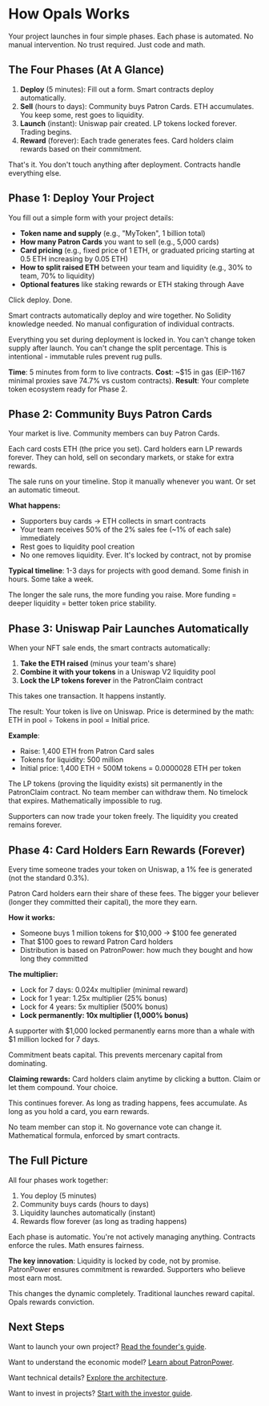 # How Opals Works

Your project launches in four simple phases. Each phase is automated. No manual intervention. No trust required. Just code and math.

## The Four Phases (At A Glance)

1. **Deploy** (5 minutes): Fill out a form. Smart contracts deploy automatically.
2. **Sell** (hours to days): Community buys Patron Cards. ETH accumulates. You keep some, rest goes to liquidity.
3. **Launch** (instant): Uniswap pair created. LP tokens locked forever. Trading begins.
4. **Reward** (forever): Each trade generates fees. Card holders claim rewards based on their commitment.

That's it. You don't touch anything after deployment. Contracts handle everything else.

## Phase 1: Deploy Your Project

You fill out a simple form with your project details:

- **Token name and supply** (e.g., "MyToken", 1 billion total)
- **How many Patron Cards** you want to sell (e.g., 5,000 cards)
- **Card pricing** (e.g., fixed price of 1 ETH, or graduated pricing starting at 0.5 ETH increasing by 0.05 ETH)
- **How to split raised ETH** between your team and liquidity (e.g., 30% to team, 70% to liquidity)
- **Optional features** like staking rewards or ETH staking through Aave

Click deploy. Done.

Smart contracts automatically deploy and wire together. No Solidity knowledge needed. No manual configuration of individual contracts.

Everything you set during deployment is locked in. You can't change token supply after launch. You can't change the split percentage. This is intentional - immutable rules prevent rug pulls.

**Time**: 5 minutes from form to live contracts.
**Cost**: ~$15 in gas (EIP-1167 minimal proxies save 74.7% vs custom contracts).
**Result**: Your complete token ecosystem ready for Phase 2.

## Phase 2: Community Buys Patron Cards

Your market is live. Community members can buy Patron Cards.

Each card costs ETH (the price you set). Card holders earn LP rewards forever. They can hold, sell on secondary markets, or stake for extra rewards.

The sale runs on your timeline. Stop it manually whenever you want. Or set an automatic timeout.

**What happens:**
- Supporters buy cards → ETH collects in smart contracts
- Your team receives 50% of the 2% sales fee (~1% of each sale) immediately
- Rest goes to liquidity pool creation
- No one removes liquidity. Ever. It's locked by contract, not by promise

**Typical timeline**: 1-3 days for projects with good demand. Some finish in hours. Some take a week.

The longer the sale runs, the more funding you raise. More funding = deeper liquidity = better token price stability.

## Phase 3: Uniswap Pair Launches Automatically

When your NFT sale ends, the smart contracts automatically:

1. **Take the ETH raised** (minus your team's share)
2. **Combine it with your tokens** in a Uniswap V2 liquidity pool
3. **Lock the LP tokens forever** in the PatronClaim contract

This takes one transaction. It happens instantly.

The result: Your token is live on Uniswap. Price is determined by the math: ETH in pool ÷ Tokens in pool = Initial price.

**Example**:
- Raise: 1,400 ETH from Patron Card sales
- Tokens for liquidity: 500 million
- Initial price: 1,400 ETH ÷ 500M tokens = 0.0000028 ETH per token

The LP tokens (proving the liquidity exists) sit permanently in the PatronClaim contract. No team member can withdraw them. No timelock that expires. Mathematically impossible to rug.

Supporters can now trade your token freely. The liquidity you created remains forever.

## Phase 4: Card Holders Earn Rewards (Forever)

Every time someone trades your token on Uniswap, a 1% fee is generated (not the standard 0.3%).

Patron Card holders earn their share of these fees. The bigger your believer (longer they committed their capital), the more they earn.

**How it works:**
- Someone buys 1 million tokens for $10,000 → $100 fee generated
- That $100 goes to reward Patron Card holders
- Distribution is based on PatronPower: how much they bought and how long they committed

**The multiplier:**
- Lock for 7 days: 0.024x multiplier (minimal reward)
- Lock for 1 year: 1.25x multiplier (25% bonus)
- Lock for 4 years: 5x multiplier (500% bonus)
- **Lock permanently: 10x multiplier (1,000% bonus)**

A supporter with $1,000 locked permanently earns more than a whale with $1 million locked for 7 days.

Commitment beats capital. This prevents mercenary capital from dominating.

**Claiming rewards:**
Card holders claim anytime by clicking a button. Claim or let them compound. Your choice.

This continues forever. As long as trading happens, fees accumulate. As long as you hold a card, you earn rewards.

No team member can stop it. No governance vote can change it. Mathematical formula, enforced by smart contracts.

## The Full Picture

All four phases work together:

1. You deploy (5 minutes)
2. Community buys cards (hours to days)
3. Liquidity launches automatically (instant)
4. Rewards flow forever (as long as trading happens)

Each phase is automatic. You're not actively managing anything. Contracts enforce the rules. Math ensures fairness.

**The key innovation**: Liquidity is locked by code, not by promise. PatronPower ensures commitment is rewarded. Supporters who believe most earn most.

This changes the dynamic completely. Traditional launches reward capital. Opals rewards conviction.

## Next Steps

Want to launch your own project? [Read the founder's guide](../for-founders/quick-start.md).

Want to understand the economic model? [Learn about PatronPower](../mechanisms/patronpower-system.md).

Want technical details? [Explore the architecture](../technical/README.md).

Want to invest in projects? [Start with the investor guide](../for-investors/README.md).
